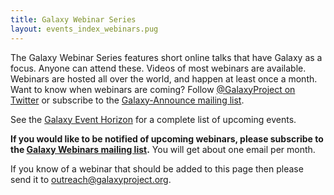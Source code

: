 ```yaml
---
title: Galaxy Webinar Series
layout: events_index_webinars.pug
---
```


The Galaxy Webinar Series features short online talks that have Galaxy as a focus.  Anyone can attend these.  Videos of most webinars are available. Webinars are hosted all over the world, and happen at least once a month. Want to know when webinars are coming?  Follow [@GalaxyProject on  Twitter](https://twitter.com/galaxyproject) or subscribe to the [Galaxy-Announce mailing list](/mailing-lists/).

See the [Galaxy Event Horizon](/events/) for a complete list of upcoming events.

**If you would like to be notified of upcoming webinars, please subscribe to the [Galaxy Webinars mailing list](https://lists.galaxyproject.org/lists/webinars.lists.galaxyproject.org/).** You will get about one email per month.

If you know of a webinar that should be added to this page then please send it to outreach@galaxyproject.org.

<div class='center'>
</div>
